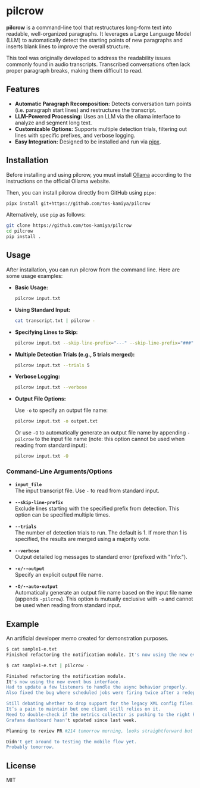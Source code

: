 # pilcrow

**pilcrow** is a command-line tool that restructures long-form text into readable, well-organized paragraphs.
It leverages a Large Language Model (LLM) to automatically detect the starting points of new paragraphs and inserts blank lines to improve the overall structure.

This tool was originally developed to address the readability issues commonly found in audio transcripts.
Transcribed conversations often lack proper paragraph breaks, making them difficult to read.

## Features

- **Automatic Paragraph Recomposition:** Detects conversation turn points (i.e. paragraph start lines) and restructures the transcript.
- **LLM-Powered Processing:** Uses an LLM via the ollama interface to analyze and segment long text.
- **Customizable Options:** Supports multiple detection trials, filtering out lines with specific prefixes, and verbose logging.
- **Easy Integration:** Designed to be installed and run via [pipx](https://pipxproject.github.io/pipx/).

## Installation

Before installing and using pilcrow, you must install [Ollama](https://ollama.com/) according to the instructions on the official Ollama website.

Then, you can install pilcrow directly from GitHub using `pipx`:

```bash
pipx install git+https://github.com/tos-kamiya/pilcrow
```

Alternatively, use `pip` as follows:

```bash
git clone https://github.com/tos-kamiya/pilcrow
cd pilcrow
pip install .
```

## Usage

After installation, you can run pilcrow from the command line. Here are some usage examples:

- **Basic Usage:**

  ```bash
  pilcrow input.txt
  ```

- **Using Standard Input:**

  ```bash
  cat transcript.txt | pilcrow -
  ```

- **Specifying Lines to Skip:**

  ```bash
  pilcrow input.txt --skip-line-prefix="---" --skip-line-prefix="###"
  ```

- **Multiple Detection Trials (e.g., 5 trials merged):**

  ```bash
  pilcrow input.txt --trials 5
  ```

- **Verbose Logging:**

  ```bash
  pilcrow input.txt --verbose
  ```

- **Output File Options:**

  Use `-o` to specify an output file name:
  
  ```bash
  pilcrow input.txt -o output.txt
  ```
  
  Or use `-O` to automatically generate an output file name by appending `-pilcrow` to the input file name (note: this option cannot be used when reading from standard input):
  
  ```bash
  pilcrow input.txt -O
  ```

### Command-Line Arguments/Options

- **`input_file`**  
  The input transcript file. Use `-` to read from standard input.

- **`--skip-line-prefix`**  
  Exclude lines starting with the specified prefix from detection. This option can be specified multiple times.

- **`--trials`**  
  The number of detection trials to run. The default is 1. If more than 1 is specified, the results are merged using a majority vote.

- **`--verbose`**  
  Output detailed log messages to standard error (prefixed with "Info:").

- **`-o/--output`**  
  Specify an explicit output file name.

- **`-O/--auto-output`**  
  Automatically generate an output file name based on the input file name (appends `-pilcrow`). This option is mutually exclusive with `-o` and cannot be used when reading from standard input.

## Example

An artificial developer memo created for demonstration purposes.

```bash
$ cat sample1-e.txt
Finished refactoring the notification module. It's now using the new event bus interface. Had to update a few listeners to handle the async behavior properly. Also fixed the bug where scheduled jobs were firing twice after a redeploy, turned out to be a misconfigured cron setup in the container init script. Still debating whether to drop support for the legacy XML config files. It’s a pain to maintain but one client still relies on it. Need to double-check if the metrics collector is pushing to the right Prometheus endpoint. Grafana dashboard hasn't updated since last week. Planning to review PR #214 tomorrow morning, looks straightforward but want to confirm the rollback logic. Didn't get around to testing the mobile flow yet. Probably tomorrow.

$ cat sample1-e.txt | pilcrow -

Finished refactoring the notification module.
It's now using the new event bus interface.
Had to update a few listeners to handle the async behavior properly.
Also fixed the bug where scheduled jobs were firing twice after a redeploy, turned out to be a misconfigured cron setup in the container init script.

Still debating whether to drop support for the legacy XML config files.
It’s a pain to maintain but one client still relies on it.
Need to double-check if the metrics collector is pushing to the right Prometheus endpoint.
Grafana dashboard hasn't updated since last week.

Planning to review PR #214 tomorrow morning, looks straightforward but want to confirm the rollback logic.

Didn't get around to testing the mobile flow yet.
Probably tomorrow.
```


## License

MIT
